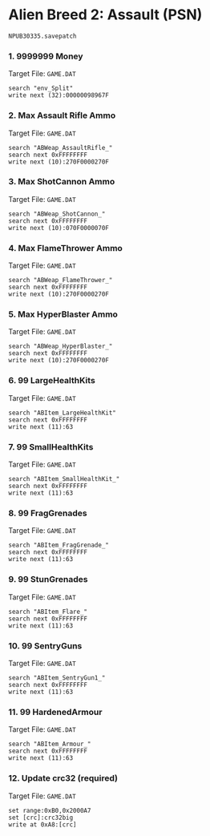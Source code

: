 # Alien Breed 2: Assault (PSN) 

`NPUB30335.savepatch`

### 1. 9999999 Money

Target File: `GAME.DAT`

```
search "env_Split"
write next (32):00000098967F
```

### 2. Max Assault Rifle Ammo

Target File: `GAME.DAT`

```
search "ABWeap_AssaultRifle_"
search next 0xFFFFFFFF
write next (10):270F0000270F
```

### 3. Max ShotCannon Ammo

Target File: `GAME.DAT`

```
search "ABWeap_ShotCannon_"
search next 0xFFFFFFFF
write next (10):070F0000070F
```

### 4. Max FlameThrower Ammo

Target File: `GAME.DAT`

```
search "ABWeap_FlameThrower_"
search next 0xFFFFFFFF
write next (10):270F0000270F
```

### 5. Max HyperBlaster Ammo

Target File: `GAME.DAT`

```
search "ABWeap_HyperBlaster_"
search next 0xFFFFFFFF
write next (10):270F0000270F
```

### 6. 99 LargeHealthKits

Target File: `GAME.DAT`

```
search "ABItem_LargeHealthKit"
search next 0xFFFFFFFF
write next (11):63
```

### 7. 99 SmallHealthKits

Target File: `GAME.DAT`

```
search "ABItem_SmallHealthKit_"
search next 0xFFFFFFFF
write next (11):63
```

### 8. 99 FragGrenades

Target File: `GAME.DAT`

```
search "ABItem_FragGrenade_"
search next 0xFFFFFFFF
write next (11):63
```

### 9. 99 StunGrenades

Target File: `GAME.DAT`

```
search "ABItem_Flare_"
search next 0xFFFFFFFF
write next (11):63
```

### 10. 99 SentryGuns

Target File: `GAME.DAT`

```
search "ABItem_SentryGun1_"
search next 0xFFFFFFFF
write next (11):63
```

### 11. 99 HardenedArmour

Target File: `GAME.DAT`

```
search "ABItem_Armour_"
search next 0xFFFFFFFF
write next (11):63
```

### 12. Update crc32 (required)

Target File: `GAME.DAT`

```
set range:0xB0,0x2000A7
set [crc]:crc32big
write at 0xA8:[crc]
```

